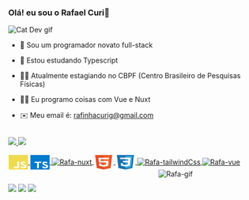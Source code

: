 ### Olá! eu sou o Rafael Curi👋
<img style="heigth: 150px; width: 150px"  alt="Cat Dev gif" src="https://cdn.discordapp.com/attachments/1094790246983544962/1168589832570814625/gi2_github.gif?ex=65525117&is=653fdc17&hm=dc021b0964b7ed576b29e411fbce93b3a9bfe407ec92c269c5658ecd954be657&" />


- 🔭 Sou um programador novato full-stack
- 🌱 Estou estudando Typescript
- 🧑‍💼 Atualmente estagiando no CBPF (Centro Brasileiro de Pesquisas Físicas)
- 👨‍💻 Eu programo coisas com Vue e Nuxt
- ✉️ Meu email é: rafinhacurig@gmail.com

  ##

<div>
<a href="https://github.com/rafinhacuri">
<img height="180em" src="https://github-readme-stats.vercel.app/api/username=rafinhacuri&show_icons=true&theme=dracula&include_all_commits=true&count_private=true"/>
<img height="180em" src="https://github-readme-stats.vercel.app/api/top-langs/username=rafinhacuri&layout-compact&langs_count=16&theme-dracula"/>
</div>

<div style="display: inline_block"><br>
  <img align="center" alt="Rafa-Js" height="30" width="40" src="https://raw.githubusercontent.com/devicons/devicon/master/icons/javascript/javascript-plain.svg">
  <img align="center" alt="Rafa-Ts" height="30" width="40" src="https://raw.githubusercontent.com/devicons/devicon/master/icons/typescript/typescript-plain.svg">
  <img align="center" alt="Rafa-nuxt" height="30" width="40" src="https://cdn.jsdelivr.net/gh/devicons/devicon/icons/nuxtjs/nuxtjs-original.svg">
  <img align="center" alt="Rafa-HTML" height="30" width="40" src="https://raw.githubusercontent.com/devicons/devicon/master/icons/html5/html5-original.svg">
  <img align="center" alt="Rafa-CSS" height="30" width="40" src="https://raw.githubusercontent.com/devicons/devicon/master/icons/css3/css3-original.svg">
  <img align="center" alt="Rafa-tailwindCss" height="30" width="40" src="https://cdn.jsdelivr.net/gh/devicons/devicon/icons/tailwindcss/tailwindcss-plain.svg">
  <img align="center" alt="Rafa-vue" height="30" width="40" src="https://cdn.jsdelivr.net/gh/devicons/devicon/icons/vuejs/vuejs-original.svg">
   <img align="right" alt="Rafa-gif" height="160" width="200" src="https://cdn.discordapp.com/attachments/1094790246983544962/1168584737036709979/gif_github.gif?ex=65524c58&is=653fd758&hm=156d6c4b35816664cfdc2ed22d323719894c359081c54959402d6506eaaa7fec&">
</div>
  
  ##
 
<div> 
  <a href="https://www.instagram.com/rafinha_curi/" target="_blank"><img src="https://img.shields.io/badge/-Instagram-%23E4405F?style=for-the-badge&logo=instagram&logoColor=white" target="_blank"></a>
  <a href = "mailto:rafinhacurig@gmail.com"><img src="https://img.shields.io/badge/-Gmail-%23333?style=for-the-badge&logo=gmail&logoColor=white" target="_blank"></a>
  <a href="https://www.linkedin.com/in/rafael-curi-a4a837292/" target="_blank"><img src="https://img.shields.io/badge/-LinkedIn-%230077B5?style=for-the-badge&logo=linkedin&logoColor=white" target="_blank"></a> 
</div>
